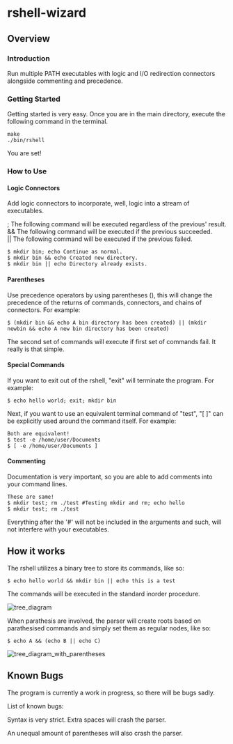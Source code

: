 # rshell-wizard

<h2 id="Overview">Overview</h2>

<h3 id="Introduction">Introduction</h3>
Run multiple PATH executables with logic and I/O redirection connectors alongside commenting and precedence.

<h3 id="Getting Started">Getting Started</h3>
Getting started is very easy. Once you are in the main directory, execute the following command in the terminal.

    make
    ./bin/rshell
    
You are set!

<h3 id="How to Use">How to Use</h3>

<h4 id="Logic Connectors">Logic Connectors</h4>
Add logic connectors to incorporate, well, logic into a stream of executables.

;     The following command will be executed regardless of the previous' result.<br>
&&    The following command will be executed if the previous succeeded.<br>
||    The following command will be executed if the previous failed.

    $ mkdir bin; echo Continue as normal.
    $ mkdir bin && echo Created new directory.
    $ mkdir bin || echo Directory already exists.
    
<h4 id="Parentheses">Parentheses</h4>
Use precedence operators by using parentheses (), this will change the precedence of the returns of commands, connectors, and chains of connectors. For example:

    $ (mkdir bin && echo A bin directory has been created) || (mkdir newbin && echo A new bin directory has been created)
    
The second set of commands will execute if first set of commands fail. It really is that simple.

<h4 id="Special Commands">Special Commands</h4>
If you want to exit out of the rshell, "exit" will terminate the program. For example:

    $ echo hello world; exit; mkdir bin

Next, if you want to use an equivalent terminal command of "test", "[ ]" can be explicitly used around the command itself. For example:

    Both are equivalent!
    $ test -e /home/user/Documents
    $ [ -e /home/user/Documents ]

<h4 id ="Commenting">Commenting</h4>
Documentation is very important, so you are able to add comments into your command lines.

    These are same!
    $ mkdir test; rm ./test #Testing mkdir and rm; echo hello
    $ mkdir test; rm ./test
    
Everything after the '#' will not be included in the arguments and such, will not interfere with your executables.

<h2 id="How it works">How it works</h2>
The rshell utilizes a binary tree to store its commands, like so:

    $ echo hello world && mkdir bin || echo this is a test

The commands will be executed in the standard inorder procedure.

![tree_diagram](https://user-images.githubusercontent.com/22006152/32976075-cc52a326-cc07-11e7-9f01-858e5c9ac62a.png)

When parathesis are involved, the parser will create roots based on parathesised commands and simply set them as regular nodes, like so:

    $ echo A && (echo B || echo C)

![tree_diagram_with_parentheses](https://user-images.githubusercontent.com/22006152/32976154-dd5ab324-cc08-11e7-9a37-e7aa46fe1e38.png)

<h2 id="Known Bugs">Known Bugs</h2>

The program is currently a work in progress, so there will be bugs sadly. 

List of known bugs:

Syntax is very strict. Extra spaces will crash the parser.

An unequal amount of parentheses will also crash the parser.
